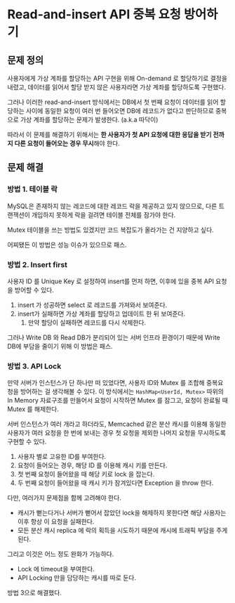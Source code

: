 # Read-and-insert API 중복 요청 방어하기

## 문제 정의

사용자에게 가상 계좌를 할당하는 API 구현을 위해 On-demand 로 할당하기로 결정을 내렸고, 데이터를 읽어서 할당 받지 않은 사용자라면 가상 계좌를 할당하도록 구현했다.

그러나 이러한 read-and-insert 방식에서는 DB에서 첫 번째 요청이 데이터를 읽어 할당하는 사이에 동일한 요청이 여러 번 들어오면 DB에 레코드가 없다고 판단하므로 중복으로 가상 계좌를 할당하는 문제가 발생한다. (a.k.a 따닥이)

따라서 이 문제를 해결하기 위해서는 **한 사용자가 첫 API 요청에 대한 응답을 받기 전까지 다른 요청이 들어오는 경우 무시**해야 한다.

## 문제 해결

### 방법 1. 테이블 락

MySQL은 존재하지 않는 레코드에 대한 레코드 락을 제공하고 있지 않으므로, 다른 트랜잭션이 개입하지 못하게 락을 걸려면 테이블 전체를 잠가야 한다.

Mutex 테이블을 쓰는 방법도 있겠지만 코드 복잡도가 올라가는 건 지양하고 싶다.

어찌됐든 이 방법은 성능 이슈가 있으므로 패스.

### 방법 2. Insert first

사용자 ID 를 Unique Key 로 설정하여 insert를 먼저 하면, 이후에 있을 중복 API 요청을 방어할 수 있다.

1. insert 가 성공하면 select 로 레코드를 가져와서 보여준다.
2. insert가 실패하면 가상 계좌를 할당하고 업데이트 한 뒤 보여준다.
   1. 만약 할당이 실패하면 레코드를 다시 삭제한다.

그러나 Write DB 와 Read DB가 분리되어 있는 서버 인프라 환경이기 때문에 Write DB에 부담을 줄이기 위해 이 방법은 패스.

### 방법 3. API Lock

만약 서버가 인스턴스가 단 하나만 떠 있었다면, 사용자 ID와 Mutex 를 조합해 중복요청을 방어하는 걸 생각해볼 수 있다. 이 방식에서는 `HashMap<UserId, Mutex>` 따위의 In Memory 자료구조를 만들어서 요청이 시작하면 Mutex 를 잠그고, 요청이 완료될 때 Mutex 를 해제한다.

서버 인스턴스가 여러 개라고 하더라도, Memcached 같은 분산 캐시를 이용해 동일한 사용자가 여러 요청을 한 번에 보내는 경우 첫 요청을 제외한 나머지 요청을 무시하도록 구현할 수 있다.

1. 사용자 별로 고유한 ID를 부여한다.
2. 요청이 들어오는 경우, 해당 ID 를 이용해 캐시 키를 만든다.
3. 첫 번째 요청이 들어왔을 때 해당 키로 lock 을 잡는다.
4. 두 번째 요청이 들어왔을 때 캐시 키가 잠겨있다면 Exception 을 throw 한다.

다만, 여러가지 문제점을 함께 고려해야 한다.

* 캐시가 뻗는다거나 서버가 뻗어서 잡았던 lock을 해제하지 못한다면 해당 사용자는 이후 항상 이 요청을 실패한다.
* 모든 분산 캐시 replica 에 락의 획득을 시도하기 때문에 캐시에 트래픽 부담을 주게 된다.

그리고 이것은 어느 정도 완화가 가능하다.

* Lock 에 timeout을 부여한다.
* API Locking 만을 담당하는 캐시를 따로 둔다.

방법 3으로 해결했다.
